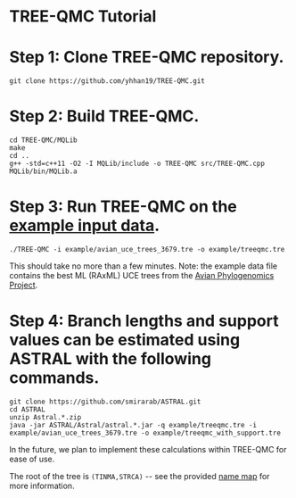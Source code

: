 TREE-QMC Tutorial
====

# Step 1: Clone TREE-QMC repository.
```
git clone https://github.com/yhhan19/TREE-QMC.git
```

# Step 2: Build TREE-QMC.
```
cd TREE-QMC/MQLib
make
cd ..
g++ -std=c++11 -O2 -I MQLib/include -o TREE-QMC src/TREE-QMC.cpp MQLib/bin/MQLib.a
```

# Step 3: Run TREE-QMC on the [example input data](avian_uce_trees_3679.tre).
```
./TREE-QMC -i example/avian_uce_trees_3679.tre -o example/treeqmc.tre
```
This should take no more than a few minutes.
Note: the example data file contains the best ML (RAxML) UCE trees from the [Avian Phylogenomics Project](https://doi.org/10.1186/s13742-014-0038-1).

# Step 4: Branch lengths and support values can be estimated using ASTRAL with the following commands.
```
git clone https://github.com/smirarab/ASTRAL.git
cd ASTRAL
unzip Astral.*.zip 
java -jar ASTRAL/Astral/astral.*.jar -q example/treeqmc.tre -i example/avian_uce_trees_3679.tre -o example/treeqmc_with_support.tre 
```
In the future, we plan to implement these calculations within TREE-QMC for ease of use.

The root of the tree is `(TINMA,STRCA)` -- see the provided [name map](avian_name_map.txt) for more information. 
